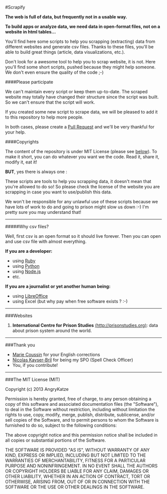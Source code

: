 #Scrapify

**The web is full of data, but frequently not in a usable way.**

**To build apps or analyze data, we need data in open-format files, not on a website in html tables...**

You'll find here some scripts to help you scrapping (extracting) data from different websites and generate csv files. Thanks to these files, you'll be able to build great things (article, data visualizations, etc.).

Don't look for a awesome tool to help you to scrap website, it is not. Here you'll find some short scripts, pushed because they might help someone. We don't even ensure the quality of the code ;-)

####Please participate

We can't maintain every script or keep them up-to-date. The scraped website may totally have changed their structure since the script was built. So we can't ensure that the script will work.

If you created some new script to scrape data, we will be pleased to add it to this repository to help more people.

In both cases, please create a [Pull Request][1] and we'll be very thankful for your help.

####Copyrights

The content of the repository is under MIT License (please see [below][8]). To make it short, you can do whatever you want we the code. Read it, share it, modify it, eat it!

**BUT**, yes there is always one :

These scripts are tools to help you scrapping data, it doesn't mean that you're allowed to do so! So please check the license of the website you are scrapping in case you want to use/publish this data.

We won't be responsible for any unlawful use of these scripts because we have lots of work to do and going to prison might slow us down :-) I'm pretty sure you may understand that!


----------


#####Why csv files?

Well, first csv is an open format so it should live forever. Then you can open and use csv file with almost everything.

**If you are a developer:**

 - using [Ruby][2]
 - using [Python][3]
 - using [Node.js][4]
 - etc.

**If you are a journalist or yet another human being:**

 - using [LibreOffice][5]
 - using Excel (but why pay when free software exists ? :-)


----------
###Websites

 1. **International Centre for Prison Studies** [(http://prisonstudies.org)][6]: data about prison system around the world.


----------
###Thank you
 - [Marie Coussin][7] for your English corrections
 - [Nicolas Kayser-Bril][9] for being my SPO (Spell Check Officer)
 - You, if you contribute!

----------

###The MIT License (MIT)

Copyright (c) 2013 AngryKatze

Permission is hereby granted, free of charge, to any person obtaining a copy
of this software and associated documentation files (the "Software"), to deal
in the Software without restriction, including without limitation the rights
to use, copy, modify, merge, publish, distribute, sublicense, and/or sell
copies of the Software, and to permit persons to whom the Software is
furnished to do so, subject to the following conditions:

The above copyright notice and this permission notice shall be included in
all copies or substantial portions of the Software.

THE SOFTWARE IS PROVIDED "AS IS", WITHOUT WARRANTY OF ANY KIND, EXPRESS OR
IMPLIED, INCLUDING BUT NOT LIMITED TO THE WARRANTIES OF MERCHANTABILITY,
FITNESS FOR A PARTICULAR PURPOSE AND NONINFRINGEMENT. IN NO EVENT SHALL THE
AUTHORS OR COPYRIGHT HOLDERS BE LIABLE FOR ANY CLAIM, DAMAGES OR OTHER
LIABILITY, WHETHER IN AN ACTION OF CONTRACT, TORT OR OTHERWISE, ARISING FROM,
OUT OF OR IN CONNECTION WITH THE SOFTWARE OR THE USE OR OTHER DEALINGS IN
THE SOFTWARE.


  [1]: https://help.github.com/articles/using-pull-requests
  [2]: http://ruby-doc.org/stdlib-1.9.3/libdoc/csv/rdoc/CSV.html
  [3]: http://docs.python.org/3.3/library/csv.html
  [4]: https://github.com/wdavidw/node-csv
  [5]: https://fr.libreoffice.org/
  [6]: http://prisonstudies.org/
  [7]: https://twitter.com/MarieCoussin
  [8]: #the-mit-license-mit
  [9]: https://twitter.com/nicolaskb
